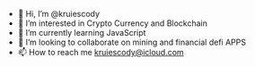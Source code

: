 - 👋 Hi, I’m @kruiescody
- 👀 I’m interested in Crypto Currency and Blockchain
- 🌱 I’m currently learning JavaScript
- 💞️ I’m looking to collaborate on mining and financial defi APPS
- 📫 How to reach me kruiescody@icloud.com 

<!---
kruiescody/kruiescody is a ✨ special ✨ repository because its `README.md` (this file) appears on your GitHub profile.
You can click the Preview link to take a look at your changes.
--->
